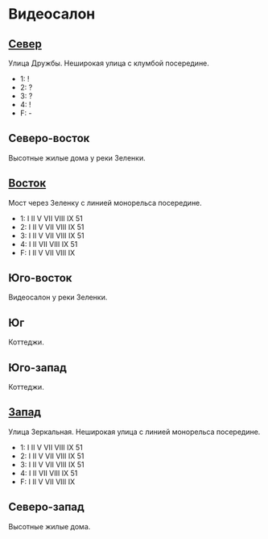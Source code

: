 # Видеосалон

## [Север](./530060.md)

Улица Дружбы.
Неширокая улица с клумбой посередине.

* 1:    !
* 2:    ?
* 3:    ?
* 4:    !
* F:    -

## Северо-восток

Высотные жилые дома у реки Зеленки.

## [Восток](./540070.md)

Мост через Зеленку с линией монорельса посередине.

* 1:    I   II  V   VII VIII    IX  51
* 2:    I   II  V   VII VIII    IX  51
* 3:    I   II  V   VII VIII    IX  51
* 4:    I   II  VII VIII    IX  51
* F:    I   II  V   VII VIII    IX

## Юго-восток

Видеосалон у реки Зеленки.

## Юг

Коттеджи.

## Юго-запад

Коттеджи.

## [Запад](./520070.md)

Улица Зеркальная.
Неширокая улица с линией монорельса посередине.

* 1:    I   II  V   VII VIII    IX  51
* 2:    I   II  V   VII VIII    IX  51
* 3:    I   II  V   VII VIII    IX  51
* 4:    I   II  VII VIII    IX  51
* F:    I   II  V   VII VIII    IX

## Северо-запад

Высотные жилые дома.
